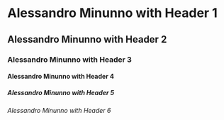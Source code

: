 # Alessandro Minunno with Header 1
## Alessandro Minunno with Header 2
### Alessandro Minunno with Header 3
#### Alessandro Minunno with Header 4
##### Alessandro Minunno with Header 5
###### Alessandro Minunno with Header 6
